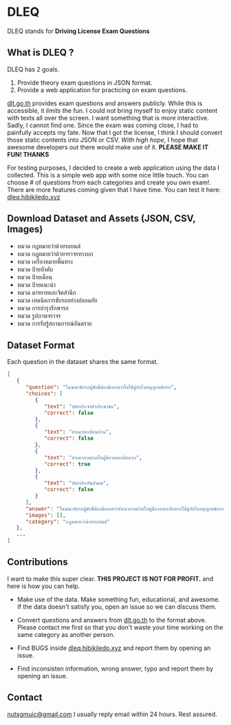 # DLEQ
DLEQ stands for **Driving License Exam Questions**

## What is DLEQ ?

DLEQ has 2 goals. 
  1. Provide theory exam questions in JSON format. 
  2. Provide a web application for practicing on exam questions.

[dlt.go.th](http://apps.dlt.go.th/e_exam/index.php) provides exam questions and answers publicly. While this is accessible, it *limits* the fun. I could not bring myself to enjoy static content with texts all over the screen. I want something that is more interactive. Sadly, I cannot find one. Since the exam was coming close, I had to painfully accepts my fate. Now that I got the license, I think I should convert those static contents into JSON or CSV. *With high hope*, I hope that awesome developers out there would make use of it. **PLEASE MAKE IT FUN! THANKS**

For testing purposes, I decided to create a web application using the data I collected. This is a simple web app with some nice little touch. You can choose # of questions from each categories and create you own exam!. There are more features coming given that I have time. You can test it here: [dleq.hibikiledo.xyz](http://dleq.hibikiledo.xyz)

## Download Dataset and Assets (JSON, CSV, Images)
- หมวด กฎหมายว่าด้วยรถยนต์
- หมวด กฎหมายว่าด้วยจราจรทางบก
- หมวด เครื่องหมายพื้นทาง
- หมวด ป้ายบังคับ
- หมวด ป้ายเตือน
- หมวด ป้ายแนะนำ
- หมวด มารยาทและจิตสำนึก
- หมวด เทคนิคการขับรถอย่างปลอดภัย
- หมวด การบำรุงรักษารถ
- หมวด รูปภาพจราจร
- หมวด การรับรู้สถานการณ์อันตราย

## Dataset Format
Each question in the dataset shares the same format.
```json
[
   {
      "question": "ในขณะขับรถผู้ขับขี่ต้องมีเอกสารใดใช้คู่กับใบอนุญาตขับรถ",
      "choices": [
         {
            "text": "บัตรประจำตัวประชาชน",
            "correct": false
         },
         {
            "text": "สำเนาทะเบียนบ้าน",
            "correct": false
         },
         {
            "text": "สำเนาภาพถ่ายใบคู่มือจดทะเบียนรถ",
            "correct": true
         },
         {
            "text": "บัตรประกันสังคม",
            "correct": false
         }
      ],      
      "answer": "ในขณะขับรถผู้ขับขี่ต้องมีเอกสารสำเนาภาพถ่ายใบคู่มือจดทะเบียนรถใช้คู่กับใบอนุญาตขับรถ",
      "images": [],
      "category": "กฎหมายว่าด้วยรถยนต์"
   },
   ...
]
```

## Contributions
I want to make this super clear. **THIS PROJECT IS NOT FOR PROFIT.** and here is how you can help.

- Make use of the data. Make something fun, educational, and awesome.  
  If the data doesn't satisfy you, open an issue so we can discuss them.  
  
- Convert questions and answers from [dlt.go.th](http://apps.dlt.go.th/e_exam/index.php) to the format above.  
  Please contact me first so that you don't waste your time working on the same category as another person.  
  
- Find BUGS inside [dleq.hibikiledo.xyz](http://dleq.hibikiledo.xyz) and report them by opening an issue.  

- Find inconsisten information, wrong answer, typo and report them by opening an issue.

## Contact
nutsgmuic@gmail.com
I usually reply email within 24 hours. Rest assured.
